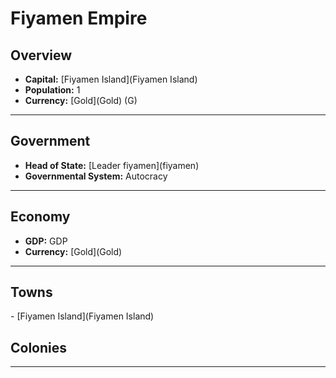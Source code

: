 # <!--NAME-->Fiyamen Empire<!--NAME-->

## Overview

- **Capital:** [<!--CAPITAL-->Fiyamen Island<!--CAPITAL-->](<!--CAPITAL-->Fiyamen Island<!--CAPITAL-->)
- **Population:** <!--POPULATION-->1<!--POPULATION-->
- **Currency:** [<!--CURRENCY-->Gold<!--CURRENCY-->](<!--CURRENCY-->Gold<!--CURRENCY-->) (<!--CURRENCY_ABV-->G<!--CURRENCY_ABV-->)

---

## Government

- **Head of State:** [<!--LEADER_TITLE-->Leader fiyamen<!--LEADER_TITLE-->](<!--LEADER-->fiyamen<!--LEADER-->)
- **Governmental System:** <!--GOVERNMENT-->Autocracy<!--GOVERNMENT-->

---

## Economy

- **GDP:** <!--GDP-->GDP<!--GDP-->
- **Currency:** [<!--CURRENCY-->Gold<!--CURRENCY-->](<!--CURRENCY-->Gold<!--CURRENCY-->)

---

## Towns

<!--TOWNS-->- [Fiyamen Island](Fiyamen Island)<!--TOWNS-->

## Colonies

<!--COLONIES--><!--COLONIES-->

---